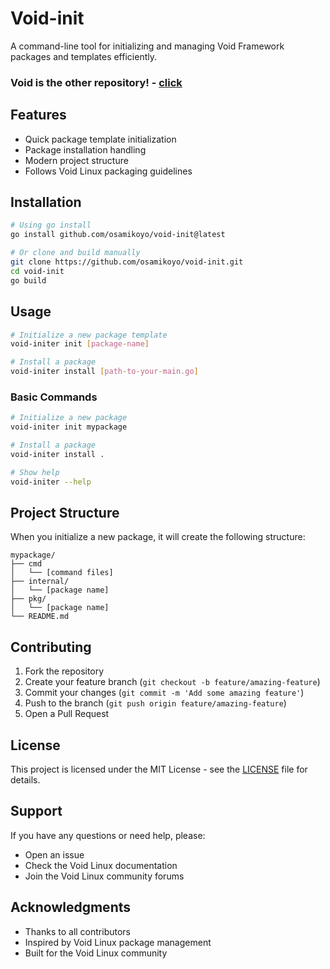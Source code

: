 # Void-init

A command-line tool for initializing and managing Void Framework packages and templates efficiently.
### Void is the other repository! - [click](https://github.com/osamikoyo/Void)

## Features

- Quick package template initialization
- Package installation handling
- Modern project structure
- Follows Void Linux packaging guidelines

## Installation

```bash
# Using go install
go install github.com/osamikoyo/void-init@latest

# Or clone and build manually
git clone https://github.com/osamikoyo/void-init.git
cd void-init
go build
```

## Usage

```bash
# Initialize a new package template
void-initer init [package-name]

# Install a package
void-initer install [path-to-your-main.go]
```

### Basic Commands

```bash
# Initialize a new package
void-initer init mypackage

# Install a package
void-initer install .

# Show help
void-initer --help
```

## Project Structure

When you initialize a new package, it will create the following structure:

```
mypackage/
├── cmd
│   └── [command files]
├── internal/
│   └── [package name]
├── pkg/
│   └── [package name]
└── README.md
```

## Contributing

1. Fork the repository
2. Create your feature branch (`git checkout -b feature/amazing-feature`)
3. Commit your changes (`git commit -m 'Add some amazing feature'`)
4. Push to the branch (`git push origin feature/amazing-feature`)
5. Open a Pull Request

## License

This project is licensed under the MIT License - see the [LICENSE](LICENSE) file for details.

## Support

If you have any questions or need help, please:
- Open an issue
- Check the Void Linux documentation
- Join the Void Linux community forums

## Acknowledgments

- Thanks to all contributors
- Inspired by Void Linux package management
- Built for the Void Linux community